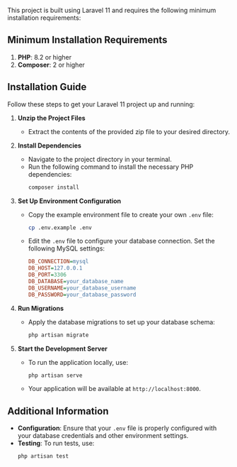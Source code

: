 

This project is built using Laravel 11 and requires the following minimum installation requirements:



## Minimum Installation Requirements

1. **PHP**: 8.2 or higher
2. **Composer**: 2 or higher

## Installation Guide

Follow these steps to get your Laravel 11 project up and running:

1. **Unzip the Project Files**
   - Extract the contents of the provided zip file to your desired directory.

2. **Install Dependencies**
   - Navigate to the project directory in your terminal.
   - Run the following command to install the necessary PHP dependencies:
     ```bash
     composer install
     ```

3. **Set Up Environment Configuration**
   - Copy the example environment file to create your own `.env` file:
     ```bash
     cp .env.example .env
     ```
   - Edit the `.env` file to configure your database connection. Set the following MySQL settings:
     ```ini
     DB_CONNECTION=mysql
     DB_HOST=127.0.0.1
     DB_PORT=3306
     DB_DATABASE=your_database_name
     DB_USERNAME=your_database_username
     DB_PASSWORD=your_database_password
     ```
   

4. **Run Migrations**
   - Apply the database migrations to set up your database schema:
     ```bash
     php artisan migrate
     ```


5. **Start the Development Server**
   - To run the application locally, use:
     ```bash
     php artisan serve
     ```
   - Your application will be available at `http://localhost:8000`.

## Additional Information

- **Configuration**: Ensure that your `.env` file is properly configured with your database credentials and other environment settings.
- **Testing**: To run tests, use:
  ```bash
  php artisan test
